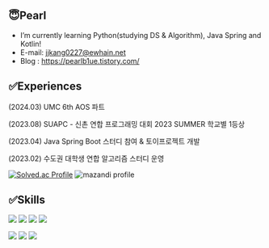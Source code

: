 ## 😇Pearl
- I’m currently learning Python(studying DS & Algorithm), Java Spring and Kotlin!
- E-mail: jjkang0227@ewhain.net
- Blog : https://pearlb1ue.tistory.com/

## ✅Experiences
  (2024.03) UMC 6th AOS 파트
  
  
  (2023.08) SUAPC - 신촌 연합 프로그래밍 대회 2023 SUMMER 학교별 1등상

  
  (2023.04) Java Spring Boot 스터디 참여 & 토이프로젝트 개발

  
  (2023.02) 수도권 대학생 연합 알고리즘 스터디 운영


[![Solved.ac Profile](http://mazassumnida.wtf/api/v2/generate_badge?boj=pearl55)](https://solved.ac/pearl55/) ![mazandi profile](http://mazandi.herokuapp.com/api?handle=pearl55&theme=dark)

## ✅Skills
<img src="https://img.shields.io/badge/python-3776AB?style=flat-square&logo=Python&logoColor=white"> <img src="https://img.shields.io/badge/C++-00599C?style=flat-square&logo=cplusplus&logoColor=white"/> <img src="https://img.shields.io/badge/Java-007396?style=flat&logo=OpenJDK&logoColor=white"/> <img src="https://img.shields.io/badge/Kotlin-7F52FF?style=flat&logo=kotlin&logoColor=white"/>

<img src="https://img.shields.io/badge/Spring_Boot-6DB33F?style=flat-square&logo=springboot&logoColor=white"> <img src="https://img.shields.io/badge/MySQL-4479A1?style=flat-square&logo=mysql&logoColor=white"> <img src="https://img.shields.io/badge/Amazon_RDS-FC4C02?style=flat-square&logo=amazonrds&logoColor=white"> 





